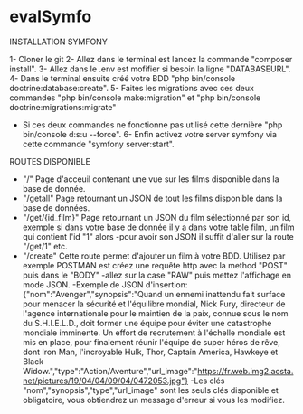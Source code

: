# evalSymfo

INSTALLATION SYMFONY 

1- Cloner le git
2- Allez dans le terminal est lancez la commande "composer install".
3- Allez dans le .env est mofifier si besoin la ligne "DATABASEURL".
4- Dans le terminal ensuite créé votre BDD "php bin/console doctrine:database:create".
5- Faites les migrations avec ces deux commandes "php bin/console make:migration" et "php bin/console doctrine:migrations:migrate"
 - Si ces deux commandes ne fonctionne pas utilisé cette dernière "php bin/console d:s:u --force".
6- Enfin activez votre server symfony via cette commande "symfony server:start".


ROUTES DISPONIBLE

- "/" Page d'acceuil contenant une vue sur les films disponible dans la base de donnée.
- "/getall" Page retournant un JSON de tout les films disponible dans la base de données.
- "/get/{id_film}" Page retournant un JSON du film sélectionné par son id, exemple si dans votre base de donnée il y a dans votre table film, un film qui contient l'id "1" alors 
  -pour avoir son JSON il suffit d'aller sur la route "/get/1" etc.
- "/create" Cette route permet d'ajouter un film à votre BDD. Utilisez par exemple POSTMAN est créez une requête http avec la method "POST" puis dans le "BODY" 
  -allez sur la case "RAW" puis mettez l'affichage en mode JSON.
  -Exemple de JSON d'insertion: {"nom":"Avenger","synopsis":"Quand un ennemi inattendu fait surface pour menacer la sécurité et l'équilibre mondial, Nick Fury,
  directeur de l'agence internationale pour le maintien de la paix, connue sous le nom du S.H.I.E.L.D., doit former une équipe pour éviter une catastrophe mondiale imminente.
  Un effort de recrutement à l'échelle mondiale est mis en place, pour finalement réunir l'équipe de super héros de rêve, dont Iron Man, l'incroyable Hulk, Thor, Captain America,
  Hawkeye et Black Widow.","type":"Action/Aventure","url_image":"https://fr.web.img2.acsta.net/pictures/19/04/04/09/04/0472053.jpg"}
  -Les clés "nom","synopsis","type","url_image" sont les seuls clés disponible et obligatoire, vous obtiendrez un message d'erreur si vous les modifiez.

  
  
